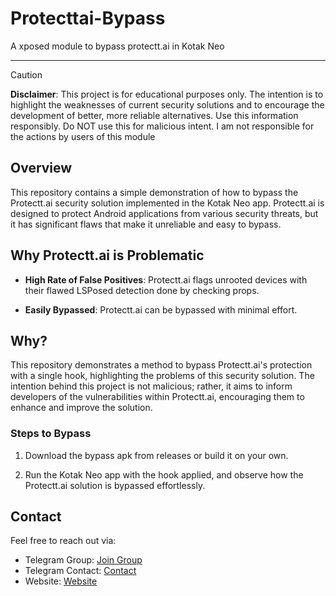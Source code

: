 # Protecttai-Bypass
A xposed module to bypass protectt.ai in Kotak Neo

---
> [!CAUTION]
**Disclaimer**: This project is for educational purposes only. The intention is to highlight the weaknesses of current security solutions and to encourage the development of better, more reliable alternatives. Use this information responsibly. Do NOT use this for malicious intent. I am not responsible for the actions by users of this module


## Overview

This repository contains a simple demonstration of how to bypass the Protectt.ai security solution implemented in the Kotak Neo app. Protectt.ai is designed to protect Android applications from various security threats, but it has significant flaws that make it unreliable and easy to bypass.

## Why Protectt.ai is Problematic

- **High Rate of False Positives**: Protectt.ai flags unrooted devices with their flawed LSPosed detection done by checking props.

- **Easily Bypassed**: Protectt.ai can be bypassed with minimal effort.

## Why?
This repository demonstrates a method to bypass Protectt.ai's protection with a single hook, highlighting the problems of this security solution. 
The intention behind this project is not malicious; rather, it aims to inform developers of the vulnerabilities within Protectt.ai, encouraging them to enhance and improve the solution.

### Steps to Bypass

1. Download the bypass apk from releases or build it on your own.

2. Run the Kotak Neo app with the hook applied, and observe how the Protectt.ai solution is bypassed effortlessly.

## Contact
Feel free to reach out via:
- Telegram Group: [Join Group](https://t.me/reveny1)
- Telegram Contact: [Contact](https://t.me/revenyy)
- Website: [Website](https://reveny.me/contact.html)
